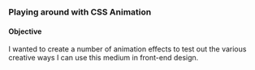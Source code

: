 ### Playing around with CSS Animation

#### Objective

I wanted to create a number of animation effects to test out the various creative ways I can use this medium in front-end design.
